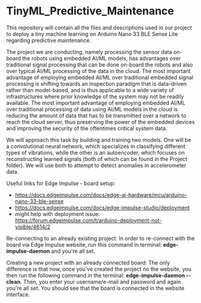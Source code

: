 # TinyML_Predictive_Maintenance
This repository will contain all the files and descriptions used in our project to deploy a tiny machine learning on Arduino Nano 33 BLE Sense Lite regarding predictive maintenance.



The project we are conducting, namely processing the sensor data on-board the robots using embedded AI/ML models, has advantages over traditional signal processing that can be done on-board the robots and also over typical AI/ML processing of the data in the cloud. The most important advantage of employing embedded AI/ML over traditional embedded signal processing is shifting towards an inspection paradigm that is data-driven rather than model-based, and is thus applicable to a wide variety of infrastructures where prior knowledge of the system may not be readily available.  The most important advantage of employing embedded AI/ML over traditional processing of data using AI/ML models in the cloud is reducing the amount of data that has to be transmitted over a network to reach the cloud server, thus preserving the power of the embedded devices and improving the security of the oftentimes critical system data.

We will approach this task by building and training two models. One will be a convolutional neural network, which specializes in classifying different types of vibrations, while the other is an autoencoder, which focuses on reconstructing learned signals (both of which can be found in the Project folder). We will use both to attempt to detect anomalies in accelerometer data. 


Useful links for Edge Impulse - board setup:
- https://docs.edgeimpulse.com/docs/edge-ai-hardware/mcu/arduino-nano-33-ble-sense
- https://docs.edgeimpulse.com/docs/edge-impulse-studio/deployment
- might help with deployment issue: https://forum.edgeimpulse.com/t/arduino-deployment-not-visible/4614/2

Re-connecting to an already existing project:
  In order to re-connect with the board via Edge Impulse website, run this command in terminal: **edge-impulse-daemon** and you're all set.

Creating a new project with an already connected board:
  The only difference is that now, once you've created the project no the website, you then run the following command in the terminal: **edge-impulse-daemon --clean**. Then, you enter your username/e-mail and password and again you're all set. You should see that the board is connected in the website interface.
